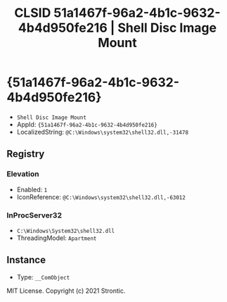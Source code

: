 ﻿---
title: "CLSID 51a1467f-96a2-4b1c-9632-4b4d950fe216 | Shell Disc Image Mount"
excerpt: What is COM-Object CLSID 51a1467f-96a2-4b1c-9632-4b4d950fe216?
---

# {51a1467f-96a2-4b1c-9632-4b4d950fe216}

* `Shell Disc Image Mount`
* AppId: `{51a1467f-96a2-4b1c-9632-4b4d950fe216}`
* LocalizedString: `@C:\Windows\system32\shell32.dll,-31478`

## Registry


### Elevation

* Enabled: `1`
* IconReference: `@C:\Windows\system32\shell32.dll,-63012`

### InProcServer32

* `C:\Windows\System32\shell32.dll`
* ThreadingModel: `Apartment`

## Instance

* Type: `__ComObject`

MIT License. Copyright (c) 2021 Strontic.


